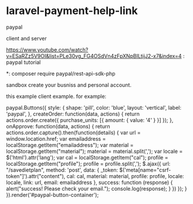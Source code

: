 # laravel-payment-help-link
paypal

client and server

https://www.youtube.com/watch?v=ESaRZz5V9OI&list=PLe30vg_FG4OSdVn4zFpXNpBILtijJ2-x7&index=4 : paypal tutorial

*: composer require paypal/rest-api-sdk-php

sandbox create your busniss and personal account.

this example client example.
for example: 

paypal.Buttons({
    style: {
        shape: 'pill',
        color: 'blue',
        layout: 'vertical',
        label: 'paypal',
    },
    createOrder: function(data, actions) {
        return actions.order.create({
            purchase_units: [{
                amount: {
                    value: '4'
                }
            }]
        });
    },
    onApprove: function(data, actions) {
        return actions.order.capture().then(function(details) {
            var url = window.location.href;
            var emailaddress = localStorage.getItem("emailaddress");
            var material = localStorage.getItem("material");
            material = material.split(',');
            var locale = $('html').attr('lang');
            var cal = localStorage.getItem("cal");
            profile = localStorage.getItem("profile");
            profile = profile.split(',');
            $.ajax({
                url: "/savedietplan",
                method: 'post',
                data: {
                    _token: $('meta[name="csrf-token"]').attr("content"),
                    cal: cal,
                    material: material,
                    profile: profile,
                    locale: locale,
                    link: url,
                    email: emailaddress
                },
                success: function (response) {
                    alert("success! Please check your email.");
                    console.log(response);
                }
            })
        });
    }
}).render('#paypal-button-container');
